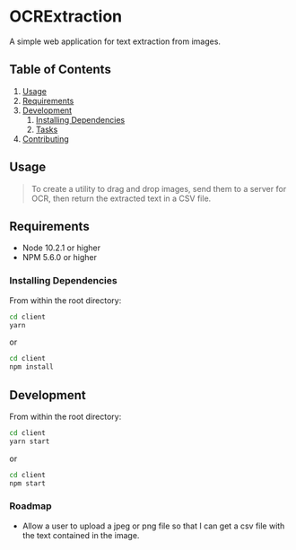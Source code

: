 # OCRExtraction
A simple web application for text extraction from images.

## Table of Contents

1. [Usage](#Usage)
1. [Requirements](#requirements)
1. [Development](#development)
    1. [Installing Dependencies](#installing-dependencies)
    1. [Tasks](#tasks)
1. [Contributing](#contributing)

## Usage

>To create a utility to drag and drop images, send them to a server for OCR, then return the extracted text in a CSV file.

## Requirements

- Node 10.2.1 or higher
- NPM 5.6.0 or higher

### Installing Dependencies

From within the root directory:

```sh
cd client
yarn
```
or 
```sh
cd client
npm install
```

## Development
From within the root directory:

```sh
cd client
yarn start
```
or 
```sh
cd client
npm start
```

### Roadmap

- Allow a user to upload a jpeg or png file so that I can get a csv file with the text contained in the image. 
